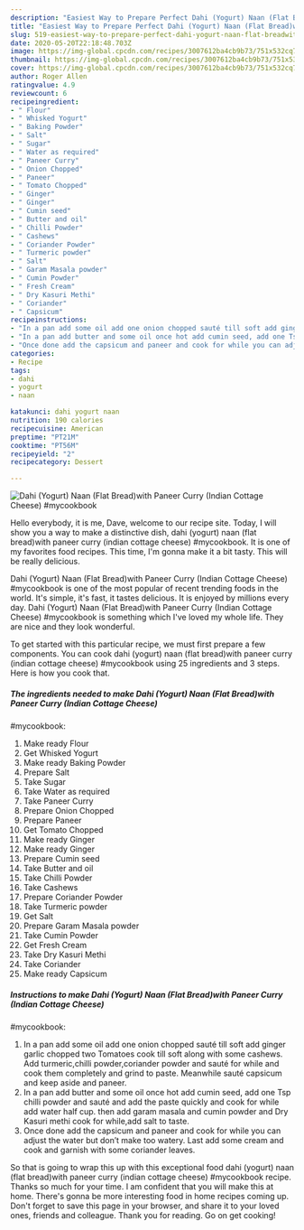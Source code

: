 ```yaml
---
description: "Easiest Way to Prepare Perfect Dahi (Yogurt) Naan (Flat Bread)with Paneer Curry (Indian Cottage Cheese)  #mycookbook"
title: "Easiest Way to Prepare Perfect Dahi (Yogurt) Naan (Flat Bread)with Paneer Curry (Indian Cottage Cheese)  #mycookbook"
slug: 519-easiest-way-to-prepare-perfect-dahi-yogurt-naan-flat-breadwith-paneer-curry-indian-cottage-cheese-mycookbook
date: 2020-05-20T22:18:48.703Z
image: https://img-global.cpcdn.com/recipes/3007612ba4cb9b73/751x532cq70/dahi-yogurt-naan-flat-breadwith-paneer-curry-indian-cottage-cheese-mycookbook-recipe-main-photo.jpg
thumbnail: https://img-global.cpcdn.com/recipes/3007612ba4cb9b73/751x532cq70/dahi-yogurt-naan-flat-breadwith-paneer-curry-indian-cottage-cheese-mycookbook-recipe-main-photo.jpg
cover: https://img-global.cpcdn.com/recipes/3007612ba4cb9b73/751x532cq70/dahi-yogurt-naan-flat-breadwith-paneer-curry-indian-cottage-cheese-mycookbook-recipe-main-photo.jpg
author: Roger Allen
ratingvalue: 4.9
reviewcount: 6
recipeingredient:
- " Flour"
- " Whisked Yogurt"
- " Baking Powder"
- " Salt"
- " Sugar"
- " Water as required"
- " Paneer Curry"
- " Onion Chopped"
- " Paneer"
- " Tomato Chopped"
- " Ginger"
- " Ginger"
- " Cumin seed"
- " Butter and oil"
- " Chilli Powder"
- " Cashews"
- " Coriander Powder"
- " Turmeric powder"
- " Salt"
- " Garam Masala powder"
- " Cumin Powder"
- " Fresh Cream"
- " Dry Kasuri Methi"
- " Coriander"
- " Capsicum"
recipeinstructions:
- "In a pan add some oil add one onion chopped sauté till soft add ginger garlic chopped two Tomatoes cook till soft along with some cashews. Add turmeric,chilli powder,coriander powder and sauté for while and cook them completely and grind to paste. Meanwhile sauté capsicum and keep aside and paneer."
- "In a pan add butter and some oil once hot add cumin seed, add one Tsp chilli powder and sauté and add the paste quickly and cook for while add water half cup. then add garam masala and cumin powder and Dry Kasuri methi cook for while,add salt to taste."
- "Once done add the capsicum and paneer and cook for while you can adjust the water but don’t make too watery. Last add some cream and cook and garnish with some coriander leaves."
categories:
- Recipe
tags:
- dahi
- yogurt
- naan

katakunci: dahi yogurt naan 
nutrition: 190 calories
recipecuisine: American
preptime: "PT21M"
cooktime: "PT56M"
recipeyield: "2"
recipecategory: Dessert

---
```



![Dahi (Yogurt) Naan (Flat Bread)with Paneer Curry (Indian Cottage Cheese) 
#mycookbook](https://img-global.cpcdn.com/recipes/3007612ba4cb9b73/751x532cq70/dahi-yogurt-naan-flat-breadwith-paneer-curry-indian-cottage-cheese-mycookbook-recipe-main-photo.jpg)

Hello everybody, it is me, Dave, welcome to our recipe site. Today, I will show you a way to make a distinctive dish, dahi (yogurt) naan (flat bread)with paneer curry (indian cottage cheese) 
#mycookbook. It is one of my favorites food recipes. This time, I'm gonna make it a bit tasty. This will be really delicious.



Dahi (Yogurt) Naan (Flat Bread)with Paneer Curry (Indian Cottage Cheese) 
#mycookbook is one of the most popular of recent trending foods in the world. It's simple, it's fast, it tastes delicious. It is enjoyed by millions every day. Dahi (Yogurt) Naan (Flat Bread)with Paneer Curry (Indian Cottage Cheese) 
#mycookbook is something which I've loved my whole life. They are nice and they look wonderful.


To get started with this particular recipe, we must first prepare a few components. You can cook dahi (yogurt) naan (flat bread)with paneer curry (indian cottage cheese) 
#mycookbook using 25 ingredients and 3 steps. Here is how you cook that.

<!--inarticleads1-->

##### The ingredients needed to make Dahi (Yogurt) Naan (Flat Bread)with Paneer Curry (Indian Cottage Cheese) 
#mycookbook:

1. Make ready  Flour
1. Get  Whisked Yogurt
1. Make ready  Baking Powder
1. Prepare  Salt
1. Take  Sugar
1. Take  Water as required
1. Take  Paneer Curry
1. Prepare  Onion Chopped
1. Prepare  Paneer
1. Get  Tomato Chopped
1. Make ready  Ginger
1. Make ready  Ginger
1. Prepare  Cumin seed
1. Take  Butter and oil
1. Take  Chilli Powder
1. Take  Cashews
1. Prepare  Coriander Powder
1. Take  Turmeric powder
1. Get  Salt
1. Prepare  Garam Masala powder
1. Take  Cumin Powder
1. Get  Fresh Cream
1. Take  Dry Kasuri Methi
1. Take  Coriander
1. Make ready  Capsicum




<!--inarticleads2-->

##### Instructions to make Dahi (Yogurt) Naan (Flat Bread)with Paneer Curry (Indian Cottage Cheese) 
#mycookbook:

1. In a pan add some oil add one onion chopped sauté till soft add ginger garlic chopped two Tomatoes cook till soft along with some cashews. Add turmeric,chilli powder,coriander powder and sauté for while and cook them completely and grind to paste. Meanwhile sauté capsicum and keep aside and paneer.
1. In a pan add butter and some oil once hot add cumin seed, add one Tsp chilli powder and sauté and add the paste quickly and cook for while add water half cup. then add garam masala and cumin powder and Dry Kasuri methi cook for while,add salt to taste.
1. Once done add the capsicum and paneer and cook for while you can adjust the water but don’t make too watery. Last add some cream and cook and garnish with some coriander leaves.




So that is going to wrap this up with this exceptional food dahi (yogurt) naan (flat bread)with paneer curry (indian cottage cheese) 
#mycookbook recipe. Thanks so much for your time. I am confident that you will make this at home. There's gonna be more interesting food in home recipes coming up. Don't forget to save this page in your browser, and share it to your loved ones, friends and colleague. Thank you for reading. Go on get cooking!
